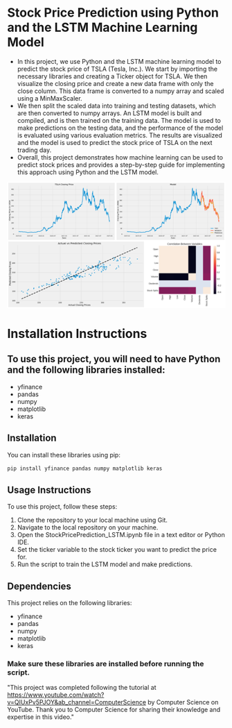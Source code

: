 # Stock Price Prediction using Python and the LSTM Machine Learning Model
- In this project, we use Python and the LSTM machine learning model to predict the stock price of TSLA (Tesla, Inc.). We start by importing the necessary libraries and creating a Ticker object for TSLA. We then visualize the closing price and create a new data frame with only the close column. This data frame is converted to a numpy array and scaled using a MinMaxScaler.
- We then split the scaled data into training and testing datasets, which are then converted to numpy arrays. An LSTM model is built and compiled, and is then trained on the training data. The model is used to make predictions on the testing data, and the performance of the model is evaluated using various evaluation metrics. The results are visualized and the model is used to predict the stock price of TSLA on the next trading day.
- Overall, this project demonstrates how machine learning can be used to predict stock prices and provides a step-by-step guide for implementing this approach using Python and the LSTM model.

![Correlation]( https://github.com/PrashanthReddy47/StockPricePrediction_LSTM/blob/main/Results/Final_Result.png?raw=true)

# Installation Instructions
## To use this project, you will need to have Python and the following libraries installed:

- 	yfinance
-	pandas
-	numpy
-	matplotlib
-	keras

## Installation


You can install these libraries using pip:
```sh
pip install yfinance pandas numpy matplotlib keras 
```
## Usage Instructions

To use this project, follow these steps:
1.	Clone the repository to your local machine using Git.
2.	Navigate to the local repository on your machine.
3.	Open the StockPricePrediction_LSTM.ipynb file in a text editor or Python IDE.
4.	Set the ticker variable to the stock ticker you want to predict the price for.
5.	Run the script to train the LSTM model and make predictions.

## Dependencies
This project relies on the following libraries:
-	yfinance
-	pandas
-	numpy
-	matplotlib
-	keras
### Make sure these libraries are installed before running the script.

"This project was completed following the tutorial at https://www.youtube.com/watch?v=QIUxPv5PJOY&ab_channel=ComputerScience by Computer Science on YouTube. Thank you to Computer Science for sharing their knowledge and expertise in this video."


